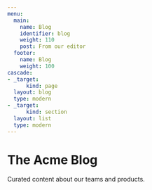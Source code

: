 ```yaml
--- 
menu: 
  main: 
    name: Blog 
    identifier: blog 
    weight: 110 
    post: From our editor
  footer: 
    name: Blog 
    weight: 100 
cascade:
- _target: 
      kind: page
  layout: blog 
  type: modern
- _target: 
      kind: section
  layout: list
  type: modern 
---
```


The Acme Blog
============

Curated content about our teams and products.

